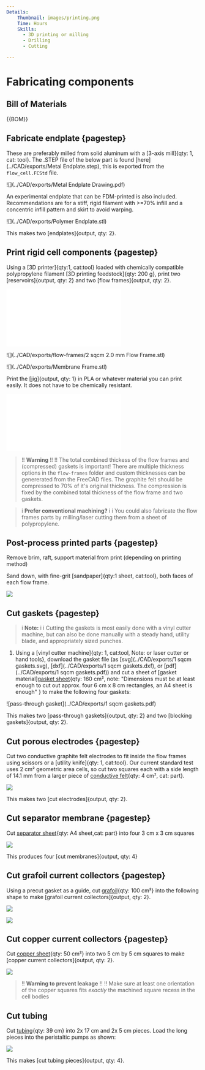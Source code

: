 ```yaml
---
Details:
    Thumbnail: images/printing.png
    Time: Hours
    Skills:
      - 3D printing or milling
      - Drilling
      - Cutting

---
```

<!-- There should be only one Header per page. You do not need to use all the keys -->
# Fabricating components

## Bill of Materials

{{BOM}}

## Fabricate endplate {pagestep}

These are preferably milled from solid aluminum with a [3-axis mill]{qty: 1, cat: tool}. The .STEP file of the below part is found [here](../CAD/exports/Metal Endplate.step), this is exported from the `flow_cell.FCStd` file.

![](../CAD/exports/Metal Endplate Drawing.pdf)

An experimental endplate that can be FDM-printed is also included. Recommendations are for a stiff, rigid filament with >=70% infill and a concentric infill pattern and skirt to avoid warping.

![](../CAD/exports/Polymer Endplate.stl)

This makes two [endplates]{output, qty: 2}.

## Print rigid cell components  {pagestep}

Using a [3D printer]{qty:1, cat:tool} loaded with chemically compatible polypropylene filament [3D printing feedstock]{qty: 200 g}, print two [reservoirs]{output, qty: 2} and two [flow frames]{output, qty: 2}.

![](../CAD/exports/Reservoir.stl)

![](../CAD/exports/flow-frames/2 sqcm 2.0 mm Flow Frame.stl)

![](../CAD/exports/Membrane Frame.stl)

Print the [jig]{output, qty: 1}  in PLA or whatever material you can print easily. It does not have to be chemically resistant.

![](../CAD/exports/jig.stl)

>!! **Warning** 
>!!
>!! The total combined thickess of the flow frames and (compressed) gaskets is important! There are multiple thickness options in the `flow-frames` folder and custom thicknesses can be genererated from the FreeCAD files. The graphite felt should be compressed to 70% of it's original thickness. The compression is fixed by the combined total thickness of the flow frame and two gaskets.

>i **Prefer conventional machining?**
>i 
>i You could also fabricate the flow frames parts by milling/laser cutting them from a sheet of polypropylene.

## Post-process printed parts  {pagestep}
Remove brim, raft, support material from print (depending on printing method)

Sand down, with fine-grit [sandpaper]{qty:1 sheet, cat:tool}, both faces of each flow frame.

![](images/flow_frame.png)

## Cut gaskets {pagestep}

>i **Note:**
>i
>i Cutting the gaskets is most easily done with a vinyl cutter machine, but can also be done manually with a steady hand, utility blade, and appropriately sized punches.

1. Using a [vinyl cutter machine]{qty: 1, cat:tool, Note: or laser cutter or hand tools}, download the gasket file (as [svg](../CAD/exports/1 sqcm gaskets.svg), [dxf](../CAD/exports/1 sqcm gaskets.dxf), or [pdf](../CAD/exports/1 sqcm gaskets.pdf)) and cut a sheet of [gasket material][gasket sheet](gaskets.md){qty: 160 cm², note: "Dimensions must be at least enough to cut out approx. four 6 cm x 8 cm rectangles, an A4 sheet is enough" } to make the following four gaskets:

![pass-through gasket](../CAD/exports/1 sqcm gaskets.pdf)

 This makes two [pass-through gaskets]{output, qty: 2} and two [blocking gaskets]{output, qty: 2}.

## Cut porous electrodes {pagestep}

Cut two conductive graphite felt electrodes to fit inside the flow frames using scissors or a [utility knife]{qty: 1, cat:tool}. Our current standard test uses 2 cm² geometric area cells, so cut two squares each with a side length of 14.1 mm from a larger piece of [conductive felt](conductive_felt.md){qty: 4 cm², cat: part}.

![](images/electrodes.jpeg)

This makes two [cut electrodes]{output, qty: 2}.

## Cut separator membrane {pagestep}

Cut [separator sheet](separator_sheet.md){qty: A4 sheet,cat: part} into four 3 cm x 3 cm squares

![](images/separators.jpeg)

This produces four [cut membranes]{output, qty: 4}

## Cut grafoil current collectors {pagestep}

Using a precut gasket as a guide, cut [grafoil](grafoil.md){qty: 100 cm²} into the following shape to make [grafoil current collectors]{output, qty: 2}.

![](images/grafoil-template.jpeg)

![](images/cut-grafoil.jpeg)



## Cut copper current collectors {pagestep}

Cut [copper sheet](copper.md){qty: 50 cm²} into two 5 cm by 5 cm squares to make [copper current collectors]{output, qty: 2}.

![](images/cut-copper-plates.jpeg)

>!! **Warning to prevent leakage** 
>!!
>!! Make sure at least one orientation of the copper squares fits *exactly* the machined square recess in the cell bodies 

## Cut tubing

Cut [tubing](tubing.md){qty: 39 cm} into 2x 17 cm and 2x 5 cm pieces. Load the long pieces into the peristaltic pumps as shown:

![](images/IMG_20241117_132924.jpg)

This makes [cut tubing pieces]{output, qty: 4}.
